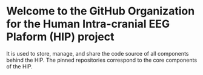 # Welcome to the GitHub Organization for the Human Intra-cranial EEG Plaform (HIP) project

It is used to store, manage, and share the code source of all components behind the HIP. 
The pinned repositories correspond to the core components of the HIP.
